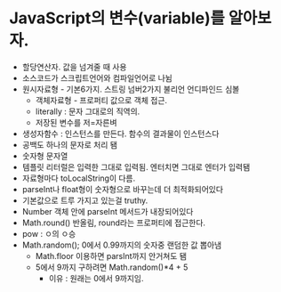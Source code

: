 # JavaScript의 변수(variable)를 알아보자.
- 할당연산자. 값을 넘겨줄 때 사용
- 소스코드가 스크립트언어와 컴파일언어로 나뉨
- 원시자료형 - 기본6가지. 스트링 넘버2가지 불리언 언디파인드 심볼
    - 객체자료형 - 프로퍼티 값으로 객체 접근.
    - literally : 문자 그대로의 직역의.
    - 저장된 변수를 저=자른벼
- 생성자함수 : 인스턴스를 만든다. 함수의 결과물이 인스턴스다
- 공백도 하나의 문자로 처리 됌
- 숫자형 문자열
- 템플릿 리터럴은 입력한 그대로 입력됨. 엔터치면 그대로 엔터가 입력됌
- 자료형마다 toLocalString이 다름.
- parseInt나 float형이 숫자형으로 바꾸는데 더 최적화되어있다
- 기본값으로 트루 가지고 있는걸 truthy.
- Number 객체 안에 parseInt 메서드가 내장되어있다
- Math.round() 반올림, round라는 프로퍼티에 접근한다.
- pow : ㅇ의 ㅇ승
- Math.random(); 0에서 0.99까지의 숫자중 랜덤한 값 뽑아냄
    - Math.floor 이용하면 parsInt까지 안거쳐도 됌
    - 5에서 9까지 구하려면 Math.random()*4 + 5
        - 이유 : 원래는 0에서 9까지임.